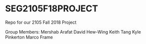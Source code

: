 # SEG2105F18PROJECT
Repo for our 2105 Fall 2018 Project 

Group Members:
Mershab Arafat
David Hew-Wing
Keith Tang
Kyle Pinkerton
Marco Frame
